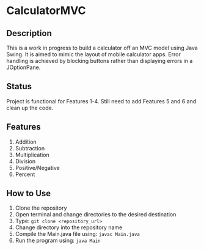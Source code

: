 # CalculatorMVC

## Description

This is a work in progress to build a calculator off an MVC model using Java Swing. It is aimed to mimic the layout of mobile calculator apps. Error handling is achieved by blocking buttons rather than displaying errors in a JOptionPane. 

## Status

Project is functional for Features 1-4. Still need to add Features 5 and 6 and clean up the code.

## Features

1) Addition
2) Subtraction
3) Multiplication
4) Division
5) Positive/Negative
6) Percent

## How to Use

1) Clone the repository
2) Open terminal and change directories to the desired destination
3) Type: `git clone <repository_url>`
4) Change directory into the repository name
5) Compile the Main.java file using: `javac Main.java`
6) Run the program using: `java Main`
